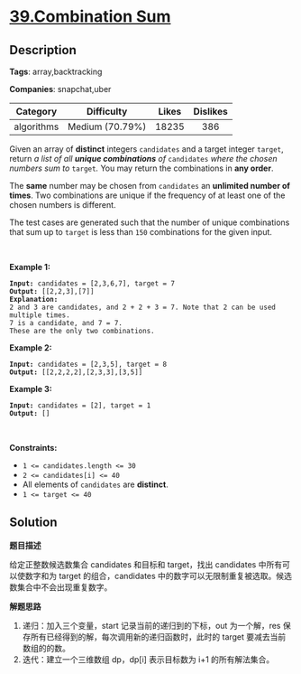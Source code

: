 # [39.Combination Sum](https://leetcode.com/problems/combination-sum/description/)

## Description

**Tags**: array,backtracking

**Companies**: snapchat,uber

| Category | Difficulty | Likes | Dislikes |
| :------: | :--------: | :---: | :------: |
| algorithms | Medium (70.79%) | 18235 | 386 |

<p>Given an array of <strong>distinct</strong> integers <code>candidates</code> and a target integer <code>target</code>, return <em>a list of all <strong>unique combinations</strong> of </em><code>candidates</code><em> where the chosen numbers sum to </em><code>target</code><em>.</em> You may return the combinations in <strong>any order</strong>.</p>
<p>The <strong>same</strong> number may be chosen from <code>candidates</code> an <strong>unlimited number of times</strong>. Two combinations are unique if the <span data-keyword="frequency-array">frequency</span> of at least one of the chosen numbers is different.</p>
<p>The test cases are generated such that the number of unique combinations that sum up to <code>target</code> is less than <code>150</code> combinations for the given input.</p>
<p>&nbsp;</p>
<p><strong class="example">Example 1:</strong></p>
<pre><code><strong>Input:</strong> candidates = [2,3,6,7], target = 7
<strong>Output:</strong> [[2,2,3],[7]]
<strong>Explanation:</strong>
2 and 3 are candidates, and 2 + 2 + 3 = 7. Note that 2 can be used multiple times.
7 is a candidate, and 7 = 7.
These are the only two combinations.</code></pre>
<p><strong class="example">Example 2:</strong></p>
<pre><code><strong>Input:</strong> candidates = [2,3,5], target = 8
<strong>Output:</strong> [[2,2,2,2],[2,3,3],[3,5]]</code></pre>
<p><strong class="example">Example 3:</strong></p>
<pre><code><strong>Input:</strong> candidates = [2], target = 1
<strong>Output:</strong> []</code></pre>
<p>&nbsp;</p>
<p><strong>Constraints:</strong></p>
<ul>
  <li><code>1 &lt;= candidates.length &lt;= 30</code></li>
  <li><code>2 &lt;= candidates[i] &lt;= 40</code></li>
  <li>All elements of <code>candidates</code> are <strong>distinct</strong>.</li>
  <li><code>1 &lt;= target &lt;= 40</code></li>
</ul>

## Solution

**题目描述**

给定正整数候选数集合 candidates 和目标和 target，找出 candidates 中所有可以使数字和为 target 的组合，candidates 中的数字可以无限制重复被选取。候选数集合中不会出现重复数字。

**解题思路**

1. 递归：加入三个变量，start 记录当前的递归到的下标，out 为一个解，res 保存所有已经得到的解，每次调用新的递归函数时，此时的 target 要减去当前数组的的数。
2. 迭代：建立一个三维数组 dp，dp[i] 表示目标数为 i+1 的所有解法集合。

